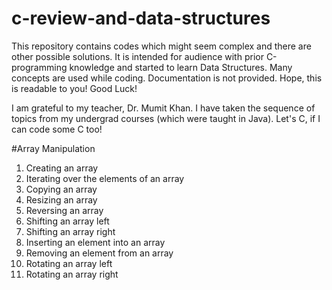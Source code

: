 # c-review-and-data-structures
This repository contains codes which might seem complex and there are other possible solutions. It is intended for audience with prior C-programming knowledge and started to learn Data Structures. Many concepts are used while coding. Documentation is not provided. Hope, this is readable to you! Good Luck!

I am grateful to my teacher, Dr. Mumit Khan. I have taken the sequence of topics from my undergrad courses (which were taught in Java). Let's C, if I can code some C too!

#Array Manipulation
  1. Creating an array 
  3. Iterating over the elements of an array 
  4. Copying an array 
  5. Resizing an array 
  6. Reversing an array 
  7. Shifting an array left 
  8. Shifting an array right 
  9. Inserting an element into an array 
  10. Removing an element from an array 
  11. Rotating an array left 
  12. Rotating an array right 

